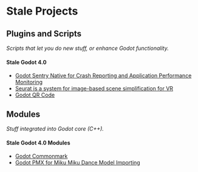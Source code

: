# Stale Projects

## Plugins and Scripts

*Scripts that let you do new stuff, or enhance Godot functionality.*

#### Stale Godot 4.0

*   [Godot Sentry Native for Crash Reporting and Application Performance Monitoring](https://github.com/V-Sekai/godot-sentry-native)
*   [Seurat is a system for image-based scene simplification for VR](https://github.com/V-Sekai/seurat)
*   [Godot QR Code](https://github.com/V-Sekai/godot-qrcode)

## Modules

*Stuff integrated into Godot core (C++).*

#### Stale Godot 4.0 Modules

*   [Godot Commonmark](https://github.com/V-Sekai/godot-cmark)
*   [Godot PMX for Miku Miku Dance Model Importing](https://github.com/V-Sekai/godot-pmx)
